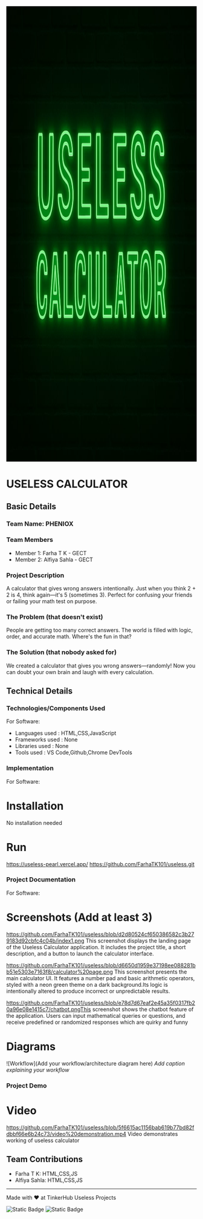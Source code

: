 <img width="3188" height="1202" alt="frame (3)" src=https://github.com/FarhaTK101/useless/blob/52902dc683b8611655ac4ead073764a8a25006e5/banner.jpeg />


# USELESS CALCULATOR


## Basic Details
### Team Name: PHENIOX


### Team Members
- Member 1: Farha T K - GECT
- Member 2: Alfiya Sahla - GECT

### Project Description
A calculator that gives wrong answers intentionally. Just when you think 2 + 2 is 4, think again—it's 5 (sometimes 3). Perfect for confusing your friends or failing your math test on purpose.

### The Problem (that doesn't exist)
People are getting too many correct answers. The world is filled with logic, order, and accurate math. Where's the fun in that?

### The Solution (that nobody asked for)
We created a calculator that gives you wrong answers—randomly! Now you can doubt your own brain and laugh with every calculation.

## Technical Details
### Technologies/Components Used
For Software:
- Languages used : HTML,CSS,JavaScript
- Frameworks used : None
- Libraries used : None
- Tools used : VS Code,Github,Chrome DevTools



### Implementation
For Software:
# Installation
No installation needed

# Run
https://useless-pearl.vercel.app/
https://github.com/FarhaTK101/useless.git


### Project Documentation
For Software:

# Screenshots (Add at least 3)
https://github.com/FarhaTK101/useless/blob/d2d80524cf650386582c3b279183d92cbfc4c04b/index1.png
This screenshot displays the landing page of the Useless Calculator application. It includes the project title, a short description, and a button to launch the calculator interface.

https://github.com/FarhaTK101/useless/blob/d6650d1959e37198ee088281bb51e5303e7163f8/calculator%20page.png
This screenshot presents the main calculator UI. It features a number pad and basic arithmetic operators, styled with a neon green theme on a dark background.Its logic is intentionally altered to produce incorrect or unpredictable results.


https://github.com/FarhaTK101/useless/blob/e78d7d67eaf2e45a35f0317fb20a96e08e1415c7/chatbot.pngThis screenshot shows the chatbot feature of the application. Users can input mathematical queries or questions, and receive predefined or randomized responses which are quirky and funny



# Diagrams
![Workflow](Add your workflow/architecture diagram here)
*Add caption explaining your workflow*


### Project Demo
# Video
https://github.com/FarhaTK101/useless/blob/5f6615ac1156bab619b77bd82fdbbf66e6b24c73/video%20demonstration.mp4
Video demonstrates working of useless calculator


## Team Contributions
- Farha T K: HTML,CSS,JS
- Alfiya Sahla: HTML,CSS,JS


---
Made with ❤️ at TinkerHub Useless Projects 

![Static Badge](https://img.shields.io/badge/TinkerHub-24?color=%23000000&link=https%3A%2F%2Fwww.tinkerhub.org%2F)
![Static Badge](https://img.shields.io/badge/UselessProjects--25-25?link=https%3A%2F%2Fwww.tinkerhub.org%2Fevents%2FQ2Q1TQKX6Q%2FUseless%2520Projects)
